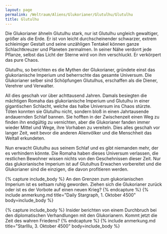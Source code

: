 ```yaml
---
layout: page
permalink: /Weltraum/Aliens/Glukorianer/Glutulhu/Glutulhu
title: Glutulhu
---
```




Die Glukorianer ähneln Glutulhu stark, nur ist Glutulhu ungleich gewaltiger, größer als die Erde. Er ist von leicht durchscheinender schwarzer, extrem schleimiger Gestalt und seine unzähligen Tentakel können ganze Schlachtkreuzer und Planeten zermalmen. In seiner Nähe verdorrt jede Pflanze, selbst das Licht der Sterne wird von ihm verschluckt. Er verkörpert das pure Chaos.

Glutulhu, so berichten es die Mythen der Glukorianer, gründete einst das glukorianische Imperium und beherrschte das gesamte Universum. Die Glukorianer selber sind Schöpfungen Glutulhus, erschaffen als die Diener, Verehrer und Verwalter.

All dies geschah vor über achttausend Jahren. Damals besiegten die mächtigen Romaha das glukorianische Imperium und Glutulhu in einer gigantischen Schlacht, welche das halbe Universum ins Chaos stürzte. Töten konnten sie Glutulhu nicht, sondern bloß in einen Jahrtausende andauernden Schlaf bannen. Sie hofften in der Zwischenzeit einen Weg zu finden ihn endgültig zu vernichten, aber die Glukorianer fanden immer wieder Mittel und Wege, ihre Vorhaben zu vereiteln. Dies alles geschah vor langer Zeit, weit bevor die anderen Alienvölker und die Menschheit das Weltall erkundeten.

Nun erwacht Glutulhu aus seinem Schlaf und es gibt niemanden mehr, der es verhindern könnte. Die Romaha haben dieses Universum verlassen, die restlichen Bewohner wissen nichts von den Geschehnissen dieser Zeit. Nur das glukorianische Imperium ist auf Glutulhus Erwachen vorbereitet und die Glukorianer sind die einzigen, die davon profitieren werden.

{% capture include_body %}
An den Grenzen zum glukorianischen Imperium ist es seltsam ruhig geworden. Ziehen sich die Glukorianer zurück oder ist es der Vorbote auf einen neuen Krieg?
{% endcapture %}
{% include anmerkung.md title="Daily Stargraph, 1. Oktober 4500" body=include_body %}

{% capture include_body %}
Insider berichten von einem Durchbruch bei den diplomatischen Verhandlungen mit den Glukorianern. Kommt jetzt die Zeit des wahren Friedens?
{% endcapture %}
{% include anmerkung.md title="StarIllu, 3. Oktober 4500" body=include_body %}
